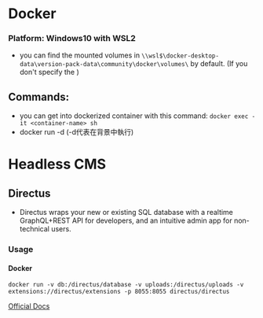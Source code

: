 # Docker

### Platform: Windows10 with WSL2
- you can find the mounted volumes in `\\wsl$\docker-desktop-data\version-pack-data\community\docker\volumes\` by default. (If you don't specify the <mounted local path>)

## Commands:
- you can get into dockerized container with this command: `docker exec -it <container-name> sh`
- docker run -d (-d代表在背景中執行)

# Headless CMS
## Directus
- Directus wraps your new or existing SQL database with a realtime GraphQL+REST API for developers, and an intuitive admin app for non-technical users.

### Usage
#### Docker
`docker run -v db:/directus/database -v uploads:/directus/uploads -v extensions://directus/extensions -p 8055:8055 directus/directus`

[Official Docs](https://docs.directus.io/guides/installation/docker/)
